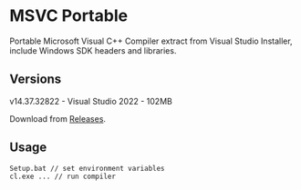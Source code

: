 # MSVC Portable
Portable Microsoft Visual C++ Compiler extract from Visual Studio Installer, include Windows SDK headers and libraries.

## Versions
v14.37.32822 - Visual Studio 2022 - 102MB

Download from [Releases](../../releases).

## Usage
```
Setup.bat // set environment variables
cl.exe ... // run compiler
```
